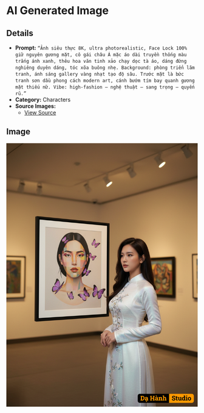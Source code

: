 # AI Generated Image

## Details
- **Prompt:** `“Ảnh siêu thực 8K, ultra photorealistic, Face Lock 100% giữ nguyên gương mặt, cô gái châu Á mặc áo dài truyền thống màu trắng ánh xanh, thêu hoa văn tinh xảo chạy dọc tà áo, dáng đứng nghiêng duyên dáng, tóc xõa buông nhẹ. Background: phòng triển lãm tranh, ánh sáng gallery vàng nhạt tạo độ sâu. Trước mặt là bức tranh sơn dầu phong cách modern art, cánh bướm tím bay quanh gương mặt thiếu nữ. Vibe: high-fashion – nghệ thuật – sang trọng – quyến rũ.”`
- **Category:** Characters
- **Source Images:**
  - [View Source](https://raw.githubusercontent.com/lenzcomvth/Somethings/main/Models/Female/Female3.jpg)

## Image
![AI Generated Image](./image-2025-10-19T07-08-09-736Z-6ers9.png)